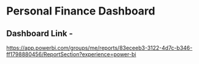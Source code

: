 # Personal Finance Dashboard

## Dashboard Link -
https://app.powerbi.com/groups/me/reports/83eceeb3-3122-4d7c-b346-ff1798880456/ReportSection?experience=power-bi
